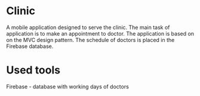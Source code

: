 # Clinic
A mobile application designed to serve the clinic. The main task of application is to make an appointment to doctor. The application is based on on the MVC design pattern. The schedule of doctors is placed in the Firebase database.
# Used tools
Firebase - database with working days of doctors 
